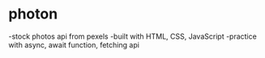 # photon
-stock photos api from pexels
-built with HTML, CSS, JavaScript
-practice with async, await function, fetching api
